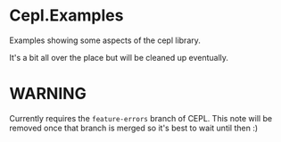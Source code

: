 # Cepl.Examples

Examples showing some aspects of the cepl library.

It's a bit all over the place but will be cleaned up eventually.

# WARNING

Currently requires the `feature-errors` branch of CEPL. This note will be removed once that branch is merged so it's best to wait until then :)
